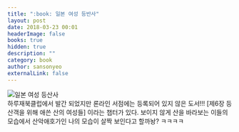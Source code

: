 ```yaml
---
title: ":book: 일본 여성 등반사"
layout: post
date: 2018-03-23 00:01
headerImage: false
books: true
hidden: true
description: ""
category: book
author: sansonyeo
externalLink: false
---
```

![일본 여성 등산사](/assets/images/일본여성등산사_표지.jpg)
<br>
하루재북클럽에서 발간 되었지만 론라인 서점에는 등록되어 있지 않은 도서!!! [제6장 등산객을 위해 애쓴 산의 여성들] 이라는 챕터가 있다. 보이지 않게 산을 바라보는 이들의 모습에서 산악애호가인 나의 모습이 살짝 보인다고 할까놩? ㅋㅋㅋㅋ
